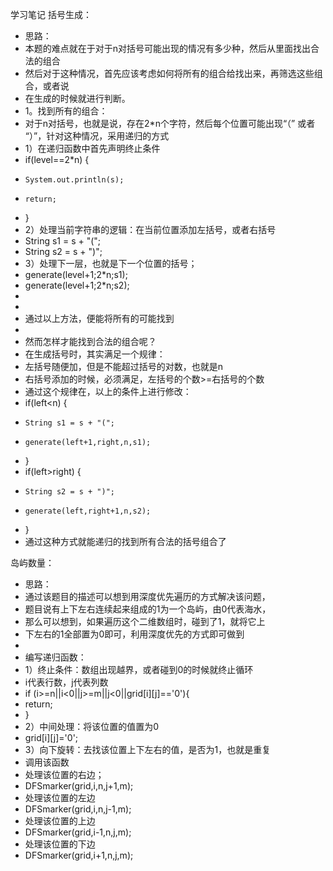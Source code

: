 学习笔记
括号生成：
 * 思路：
 * 本题的难点就在于对于n对括号可能出现的情况有多少种，然后从里面找出合法的组合
 * 然后对于这种情况，首先应该考虑如何将所有的组合给找出来，再筛选这些组合，或者说
 * 在生成的时候就进行判断。
 * 1。找到所有的组合：
 * 对于n对括号，也就是说，存在2*n个字符，然后每个位置可能出现“（” 或者 “）”，针对这种情况，采用递归的方式
 * 1）在递归函数中首先声明终止条件
 * if(level==2*n) {
 *     System.out.println(s);
 *     return;
 * }
 * 2）处理当前字符串的逻辑：在当前位置添加左括号，或者右括号
 * String s1 = s + "(";
 * String s2 = s + ")";
 * 3）处理下一层，也就是下一个位置的括号；
 * generate(level+1;2*n;s1);
 * generate(level+1;2*n;s2);
 *
 *
 * 通过以上方法，便能将所有的可能找到
 *
 * 然而怎样才能找到合法的组合呢？
 * 在生成括号时，其实满足一个规律：
 * 左括号随便加，但是不能超过括号的对数，也就是n
 * 右括号添加的时候，必须满足，左括号的个数>=右括号的个数
 * 通过这个规律在，以上的条件上进行修改：
 * if(left<n) {
 *     String s1 = s + "(";
 *     generate(left+1,right,n,s1);
 * }
 * if(left>right) {
 *     String s2 = s + ")";
 *     generate(left,right+1,n,s2);
 * }
 * 通过这种方式就能递归的找到所有合法的括号组合了
 
岛屿数量：
 * 思路：
 * 通过该题目的描述可以想到用深度优先遍历的方式解决该问题，
 * 题目说有上下左右连续起来组成的1为一个岛屿，由0代表海水，
 * 那么可以想到，如果遍历这个二维数组时，碰到了1，就将它上
 * 下左右的1全部置为0即可，利用深度优先的方式即可做到
 *
 * 编写递归函数：
 * 1）终止条件：数组出现越界，或者碰到0的时候就终止循环
 * i代表行数，j代表列数
 * if (i>=n||i<0||j>=m||j<0||grid[i][j]=='0'){
 *    return;
 * }
 * 2）中间处理：将该位置的值置为0
 * grid[i][j]='0';
 * 3）向下旋转：去找该位置上下左右的值，是否为1，也就是重复
 * 调用该函数
 * 处理该位置的右边；
 * DFSmarker(grid,i,n,j+1,m);
 * 处理该位置的左边
 * DFSmarker(grid,i,n,j-1,m);
 * 处理该位置的上边
 * DFSmarker(grid,i-1,n,j,m);
 * 处理该位置的下边
 * DFSmarker(grid,i+1,n,j,m);
